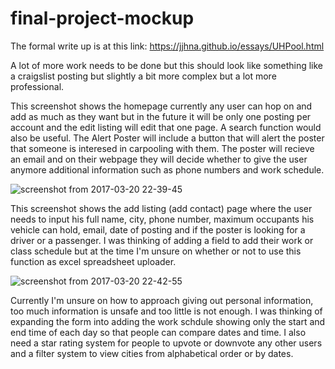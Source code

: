 # final-project-mockup


The formal write up is at this link: https://jjhna.github.io/essays/UHPool.html

A lot of more work needs to be done but this should look like something like a craigslist posting but slightly a bit more complex but a lot more professional. 

This screenshot shows the homepage currently any user can hop on and add as much as they want but in the future it will be only one posting per account and the edit listing will edit that one page. A search function would also be useful. The Alert Poster will include a button that will alert the poster that someone is interesed in carpooling with them. The poster will recieve an email and on their webpage they will decide whether to give the user anymore additional information such as phone numbers and work schedule. 


![screenshot from 2017-03-20 22-39-45](https://cloud.githubusercontent.com/assets/22411356/24139196/1a3b258a-0e13-11e7-8221-a2535c4d589c.png)


This screenshot shows the add listing (add contact) page where the user needs to input his full name, city, phone number, maximum occupants his vehicle can hold, email, date of posting and if the poster is looking for a driver or a passenger. I was thinking of adding a field to add their work or class schedule but at the time I'm unsure on whether or not to use this function as excel spreadsheet uploader. 


![screenshot from 2017-03-20 22-42-55](https://cloud.githubusercontent.com/assets/22411356/24139197/1a5a49ce-0e13-11e7-9518-14855436e45d.png)

Currently I'm unsure on how to approach giving out personal information, too much information is unsafe and too little is not enough. I was thinking of expanding the form into adding the work schdule showing only the start and end time of each day so that people can compare dates and time. I also need a star rating system for people to upvote or downvote any other users and a filter system to view cities from alphabetical order or by dates. 
